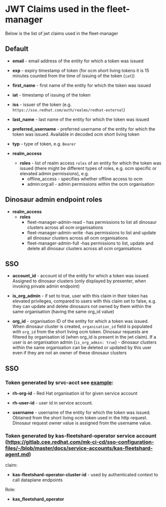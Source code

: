 # JWT Claims used in the fleet-manager

Below is the list of jwt claims used in the fleet-manager

## Default

* **email** - email address of the entity for which a token was issued

* **exp** - expiry timestamp of token (for ocm short living tokens it is 15 minutes counted from the time of issuing of the token (`iat`))

* **first_name** - first name of the entity for which the token was issued

* **iat** - timestamp of issuing of the token

* **iss** - issuer of the token (e.g. `https://sso.redhat.com/auth/realms/redhat-external`)

* **last_name** - last name of the entity for which the token was issued

* **preferred_username** - preferred username of the entity for which the token was issued. Available in decoded ocm short living token

* **typ** - type of token, e.g. `Bearer`

* **realm_access**
	* **roles** - list of realm access `roles` of an entity for which the token was issued (there might be different types of roles, e.g. ocm specific or elevated admin permissions), e.g.
		- offline_access - specifies whether offline access to ocm
		- admin:org:all - admin permissions within the ocm organisation

## Dinosaur admin endpoint roles

* **realm_access**
	* **roles** 
		- fleet-manager-admin-read - has permissions to list all dinosaur clusters across all ocm organisations
		- fleet-manager-admin-write -has permissions to list and update all dinosaur clusters across all ocm organisations
		- fleet-manager-admin-full -has permissions to list, update and delete all dinosaur clusters across all ocm organisations

## SSO

* **account_id** - account id of the entity for which a token was issued. Assigned to dinosaur clusters (only displayed by presenter, when invoking private admin endpoint)

* **is_org_admin** - if set to true, user with this claim in their token has elevated privileges, compared to users with this claim set to false, e.g. they can update and delete dinosaurs not owned by them within the same organisation (having the same org_id value)

* **org_id** - organisation ID of the entity for which a token was issued. When dinosaur cluster is created, `organisation_id` field is populated with `org_id` from the short living ocm token. Dinosaur requests are filtered by organisation id (when org_id is present in the jwt claim). If a user is an organisation admin (`is_org_admin: true`) - dinosaur clusters within the same organisation can be deleted or updated by this user even if they are not an owner of these dinosaur clusters

## SSO

### Token generated by srvc-acct see [example](https://gitlab.cee.redhat.com/mk-ci-cd/sso-configuration-files/-/blob/master/docs/service-accounts/srvc-acct.md):

* **rh-org-id** - Red Hat organisation id for given service account

* **rh-user-id** - user id in service account.

* **username** - username of the entity for which the token was issued. Obtained from the short living ocm token used in the http request. Dinosaur request owner value is assigned from the username value.

### Token generated by kas-fleetshard-operator service account (https://gitlab.cee.redhat.com/mk-ci-cd/sso-configuration-files/-/blob/master/docs/service-accounts/kas-fleetshard-agent.md)

claim:

* **kas-fleetshard-operator-cluster-id** - used by authenticated context to call dataplane endpoints

Role:

* **kas_fleetshard_operator**
